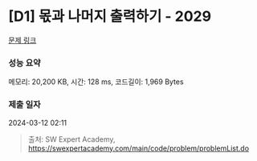 # [D1] 몫과 나머지 출력하기 - 2029 

[문제 링크](https://swexpertacademy.com/main/code/problem/problemDetail.do?contestProbId=AV5QGNvKAtEDFAUq) 

### 성능 요약

메모리: 20,200 KB, 시간: 128 ms, 코드길이: 1,969 Bytes

### 제출 일자

2024-03-12 02:11



> 출처: SW Expert Academy, https://swexpertacademy.com/main/code/problem/problemList.do